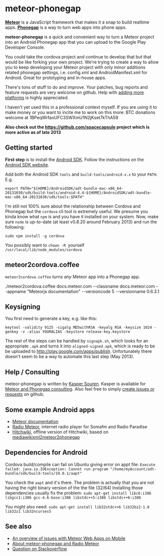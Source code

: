 meteor-phonegap
===============

**[Meteor](http://meteor.com/)** is a JavaScript framework that makes it a
snap to build realtime apps.  **[Phonegap](http://phonegap.com/)** is
a way to turn web apps into phone apps.

**meteor-phonegap** is a quick and convenient way to turn a Meteor
project into an Android Phonegap app that you can upload to the Google
Play Developer Console.

You could take the cordova project and continue to develop that but
that would be like forking your own project. We're trying to create a
way to allow you to keep developing your Meteor project with only
minor additions related phonegap settings, i.e. config.xml and
AndroidManifest.xml for Android.  Great for prototyping and in-house
apps.

There's tons of stuff to do and improve. Your patches, bug reports and
feature requests are very welcome on github. Help with [adding more
platforms](https://github.com/guaka/meteor-phonegap/issues/26) is
highly appreciated.

I haven't yet used this in a professional context myself. If you are
using it to make money or you want to incite me to work on this more:
BTC donations welcome at 1BPeqWrfaoUFC3SWXmU1N2jKset7kThA59


**Also check out the https://github.com/spacecapsule project which is more active as of late 2013**


Getting started
---------------

**First step** is to install the [Android SDK](https://developer.android.com/sdk/installing/index.html). Follow the instructions on the [Android SDK website](https://developer.android.com/sdk/installing/index.html).

Add both the Android SDK `tools` and `build-tools/android-x.x` to your `PATH`. E.g.

    export PATH="${HOME}/AndroidSDK/adt-bundle-mac-x86_64-20131030/sdk/build-tools/android-4.4:${HOME}/AndroidSDK/adt-bundle-mac-x86_64-20131030/sdk/tools:$PATH"

I'm still not 100% sure about the relationship between Cordova and
Phonegap but the `cordova` cli tool is extremely useful. We presume
you kinda know what `npm` is and you have it installed on your system.
Now, make sure `node` is up-to-date (at least v0.8.20 around February
2013) and run the following:

    sudo npm install -g cordova

You possibly want to `chown -R `yourself` /usr/local/lib/node_modules/cordova`




meteor2cordova.coffee
---------------------

`meteor2cordova.coffee` turns *any* Meteor app into a Phonegap app.


   ./meteor2cordova.coffee docs.meteor.com --classname docs.meteor.com --appname "Meteorjs documentation" --versioncode 5 --versionname 0.6.3.1




Keysigning
----------

You first need to generate a key, e.g. like this:

    keytool -validity 9125 -sigalg MD5withRSA -keyalg RSA -keysize 1024 -genkey -v -alias YOURALIAS -keystore release-key.keystore


The rest of the steps can be handled by `signapk.sh`, which looks for
an appropriate `.apk` and turns it into `aligned-signed.apk`, which is
ready to be be uploaded to http://play.google.com/apps/publish.
Unfortunately there doesn't seem to be a way to automate this last
step (May 2013).


Help / Consulting
-----------------

meteor-phonegap is written by [Kasper Souren](http://guaka.org/).
Kasper is available for [Meteor and Phonegap consulting](http://guaka.org/contact).
Also feel free to simply [create issues or requests](https://github.com/guaka/meteor-phonegap/issues/new) on github.


Some example Android apps
-------------------------
* [Meteor documentation](https://play.google.com/store/apps/details?id=io.cordova.cordovadocsmeteorcom)
* [Radio Meteor](https://play.google.com/store/apps/details?id=io.cordova.radio.meteor.com), internet radio player for Somafm and Radio Paradise
* [Hitchwiki](https://play.google.com/store/apps/details?id=io.cordova.cordovahitchwikimeteorcom), offline version of Hitchwiki, based on [mediawikixml2meteor2phonegap](https://github.com/guaka/mediawikixml2meteor2phonegap)


Dependencies for Android
--------
Cordova build/compile can fail on Ubuntu giving error on appt file:
    `Execute failed: java.io.IOException: Cannot run program "/home/myAccount/adt-bundle/sdk/build-tools/19.0.1/aapt"`

You check the `aapt` and it's there. The problem is actually that you are not having the right binary version of the the file  (32/64)
Installing those dependencies usually fix the problem:
`sudo apt-get install libc6:i386 libgcc1:i386 gcc-4.6-base:i386 libstdc++5:i386 libstdc++6:i386`

You might also need:
`sudo apt-get install lib32stdc++6 lib32bz2-1.0 lib32z1 lib32ncurses5`

See also
--------
* [An overview of issues with Meteor Web Apps on Mobile](https://github.com/awwx/misc/wiki/Meteor-Web-Apps-on-Mobile)
* [About meteor-phonegap and Radio Meteor](http://guaka.org/2013/meteor-phonegap-and-radio-meteor)
* [Question on Stackoverflow](http://stackoverflow.com/q/10322723/1245190)

